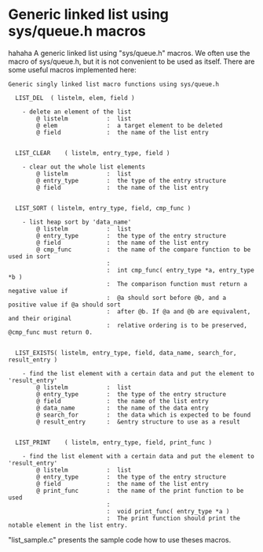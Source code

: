 Generic linked list using sys/queue.h macros
===================

hahaha
A generic linked list using "sys/queue.h" macros.
We often use the macro of sys/queue.h, but it is not convenient to be used as itself. 
There are some useful macros implemented here:


	Generic singly linked list macro functions using sys/queue.h
	
	  LIST_DEL	( listelm, elem, field )
		
		- delete an element of the list 		
			@ listelm			:  list
			@ elem				:  a target element to be deleted
			@ field				:  the name of the list entry
			
			
	  LIST_CLEAR	( listelm, entry_type, field )
			
		- clear out the whole list elements
			@ listelm			:  list
			@ entry_type		:  the type of the entry structure
			@ field				:  the name of the list entry
			
			
	  LIST_SORT	( listelm, entry_type, field, cmp_func )
			
		- list heap sort by 'data_name'
			@ listelm			:  list
			@ entry_type		:  the type of the entry structure
			@ field				:  the name of the list entry
			@ cmp_func			:  the name of the compare function to be used in sort
								: 		
								:  int cmp_func( entry_type *a, entry_type *b )
								:  The comparison function must return a negative value if
								:  @a should sort before @b, and a positive value if @a should sort
								:  after @b. If @a and @b are equivalent, and their original
								:  relative ordering is to be preserved, @cmp_func must return 0.
			
			
	  LIST_EXISTS( listelm, entry_type, field, data_name, search_for, result_entry )
			
		- find the list element with a certain data and put the element to 'result_entry'
			@ listelm			:  list
			@ entry_type		:  the type of the entry structure
			@ field				:  the name of the list entry
			@ data_name			:  the name of the data entry
			@ search_for		:  the data which is expected to be found
			@ result_entry		:  &entry structure to use as a result
			
			
	  LIST_PRINT	( listelm, entry_type, field, print_func )
			
		- find the list element with a certain data and put the element to 'result_entry'
			@ listelm			:  list
			@ entry_type		:  the type of the entry structure
			@ field				:  the name of the list entry
			@ print_func		:  the name of the print function to be used 
								: 		
								:  void print_func( entry_type *a )
								:  The print function should print the notable element in the list entry.
			

"list_sample.c" presents the sample code how to use theses macros. 
